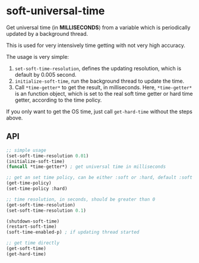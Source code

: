 # soft-universal-time

Get universal time (in **MILLISECONDS**) from a variable which is periodically updated by a background thread.

This is used for very intensively time getting with not very high accuracy.

The usage is very simple:

 1. `set-soft-time-resolution`, defines the updating resolution, which is default by 0.005 second.
 2. `initialize-soft-time`, run the background thread to update the time.
 3. Call `*time-getter*` to get the result, in milliseconds. Here, `*time-getter*` is an function object, which is set to the real soft time getter or hard time getter, according to the time policy.

If you only want to get the OS time, just call `get-hard-time` without the steps above.

## API

```commonlisp
;; simple usage
(set-soft-time-resolution 0.01)
(initialize-soft-time)
(funcall *time-getter*) ; get universal time in milliseconds

;; get an set time policy, can be either :soft or :hard, default :soft
(get-time-policy)
(set-time-policy :hard)

;; time resolution, in seconds, should be greater than 0
(get-soft-time-resolution)
(set-soft-time-resolution 0.1)

(shutdown-soft-time)
(restart-soft-time)
(soft-time-enabled-p) ; if updating thread started

;; get time directly
(get-soft-time)
(get-hard-time)
```
